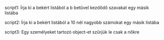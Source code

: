 script1:
Írja ki a bekért listából a b betűvel kezdődő szavakat egy másik listába

script2:
Írja ki a bekért listából a 10 nél nagyobb számokat egy másik listába

script3:
Egy személyeket tartozó object-et szűrjük le csak a nőkre